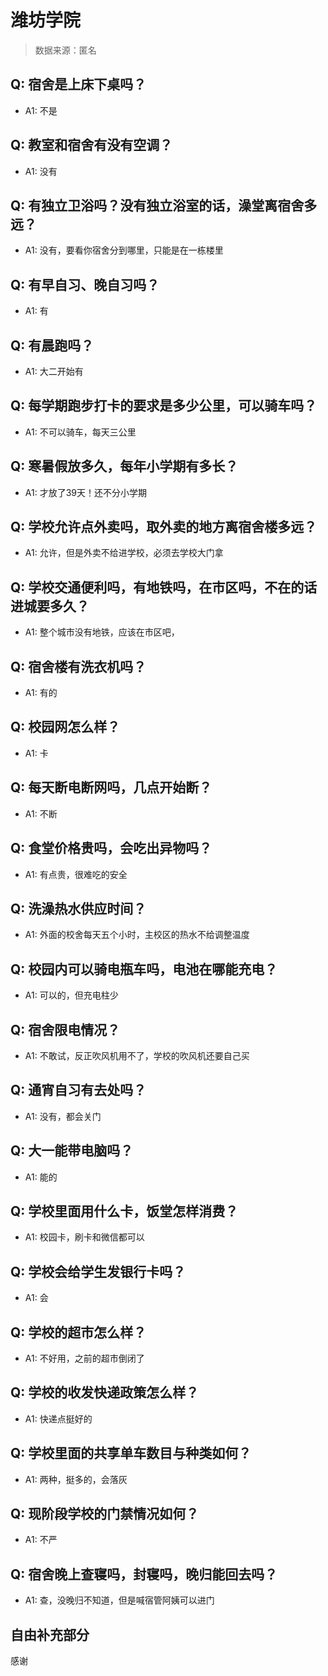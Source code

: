 # 潍坊学院

> 数据来源：匿名

## Q: 宿舍是上床下桌吗？

- A1: 不是

## Q: 教室和宿舍有没有空调？

- A1: 没有

## Q: 有独立卫浴吗？没有独立浴室的话，澡堂离宿舍多远？

- A1: 没有，要看你宿舍分到哪里，只能是在一栋楼里

## Q: 有早自习、晚自习吗？

- A1: 有

## Q: 有晨跑吗？

- A1: 大二开始有

## Q: 每学期跑步打卡的要求是多少公里，可以骑车吗？

- A1: 不可以骑车，每天三公里

## Q: 寒暑假放多久，每年小学期有多长？

- A1: 才放了39天！还不分小学期

## Q: 学校允许点外卖吗，取外卖的地方离宿舍楼多远？

- A1: 允许，但是外卖不给进学校，必须去学校大门拿

## Q: 学校交通便利吗，有地铁吗，在市区吗，不在的话进城要多久？

- A1: 整个城市没有地铁，应该在市区吧，

## Q: 宿舍楼有洗衣机吗？

- A1: 有的

## Q: 校园网怎么样？

- A1: 卡

## Q: 每天断电断网吗，几点开始断？

- A1: 不断

## Q: 食堂价格贵吗，会吃出异物吗？

- A1: 有点贵，很难吃的安全

## Q: 洗澡热水供应时间？

- A1: 外面的校舍每天五个小时，主校区的热水不给调整温度

## Q: 校园内可以骑电瓶车吗，电池在哪能充电？

- A1: 可以的，但充电柱少

## Q: 宿舍限电情况？

- A1: 不敢试，反正吹风机用不了，学校的吹风机还要自己买

## Q: 通宵自习有去处吗？

- A1: 没有，都会关门

## Q: 大一能带电脑吗？

- A1: 能的

## Q: 学校里面用什么卡，饭堂怎样消费？

- A1: 校园卡，刷卡和微信都可以

## Q: 学校会给学生发银行卡吗？

- A1: 会

## Q: 学校的超市怎么样？

- A1: 不好用，之前的超市倒闭了

## Q: 学校的收发快递政策怎么样？

- A1: 快递点挺好的

## Q: 学校里面的共享单车数目与种类如何？

- A1: 两种，挺多的，会落灰

## Q: 现阶段学校的门禁情况如何？

- A1: 不严

## Q: 宿舍晚上查寝吗，封寝吗，晚归能回去吗？

- A1: 查，没晚归不知道，但是喊宿管阿姨可以进门

## 自由补充部分

感谢